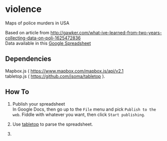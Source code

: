 violence
========

Maps of police murders in USA 

Based on article from http://gawker.com/what-ive-learned-from-two-years-collecting-data-on-poli-1625472836  
Data available in this [Google Spreadsheet](https://docs.google.com/spreadsheet/ccc?key=0Aul9Ys3cd80fdHVMd0luQW5NYkVZNkhORmI0ajFma2c&usp=sharing#gid=0
)

## Dependencies
Mapbox.js ( https://www.mapbox.com/mapbox.js/api/v2.1  
tabletop.js ( https://github.com/jsoma/tabletop ).

## How To
1.  Publish your spreadsheet  
In Google Docs, then go up to the ```File``` menu and pick ```Publish to the web```. Fiddle with whatever you want, then click ```Start publishing```.

2.  Use [tabletop](https://github.com/jsoma/tabletop) to parse the spreadsheet.

3.

